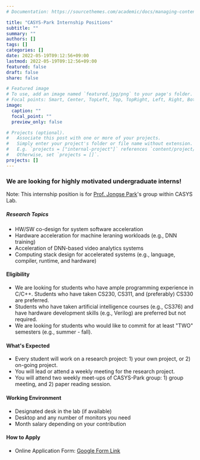 ```yaml
---
# Documentation: https://sourcethemes.com/academic/docs/managing-content/

title: "CASYS-Park Internship Positions"
subtitle: ""
summary: ""
authors: []
tags: []
categories: []
date: 2022-05-19T09:12:56+09:00
lastmod: 2022-05-19T09:12:56+09:00
featured: false
draft: false
share: false

# Featured image
# To use, add an image named `featured.jpg/png` to your page's folder.
# Focal points: Smart, Center, TopLeft, Top, TopRight, Left, Right, BottomLeft, Bottom, BottomRight.
image:
  caption: ""
  focal_point: ""
  preview_only: false

# Projects (optional).
#   Associate this post with one or more of your projects.
#   Simply enter your project's folder or file name without extension.
#   E.g. `projects = ["internal-project"]` references `content/project/deep-learning/index.md`.
#   Otherwise, set `projects = []`.
projects: []
---
```


### We are looking for highly motivated undergraduate interns!  
Note: This internship position is for <a href="https://jongse-park.github.io/">Prof. Jongse Park</a>'s group within CASYS Lab. 

##### Research Topics
- HW/SW co-design for system software acceleration
- Hardware acceleration for machine leraning workloads (e.g., DNN training) 
- Acceleration of DNN-based video analytics systems 
- Computing stack design for accelerated systems (e.g., language, compiler, runtime, and hardware)

#### Eligibility
- We are looking for students who have ample programming experience in C/C++. Students who have taken CS230, CS311, and (preferably) CS330 are preferred.  
- Students who have taken artificial intelligence courses (e.g., CS376) and have hardware development skills (e.g., Verilog) are preferred but not required. 
- We are looking for students who would like to commit for at least "TWO" semesters (e.g., summer - fall). 

#### What's Expected
- Every student will work on a research project: 1) your own project, or 2) on-going project.
- You will lead or attend a weekly meeting for the research project.
- You will attend two weekly meet-ups of CASYS-Park group: 1) group meeting, and 2) paper reading session.

#### Working Environment
- Designated desk in the lab (if available)
- Desktop and any number of monitors you need
- Month salary depending on your contribution

#### How to Apply
- Online Application Form: <a href="https://forms.gle/qehhuVyFrdQeDbih8">Google Form Link</a>
